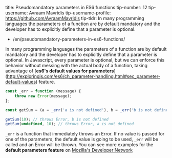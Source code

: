 title: Pseudomandatory parameters in ES6 functions
tip-number: 12
tip-username: Avraam Mavridis
tip-username-profile: https://github.com/AvraamMavridis
tip-tldr: In many programming languages the parameters of a function are by default mandatory and the developer has to explicitly define that a parameter is optional.

-   /en/pseudomandatory-parameters-in-es6-functions/

In many programming languages the parameters of a function are by default mandatory and the developer has to explicitly define that a parameter is optional. In Javascript, every parameter is optional, but we can enforce this behavior without messing with the actual body of a function, taking advantage of [**es6's default values for parameters**] (http://exploringjs.com/es6/ch_parameter-handling.html#sec_parameter-default-values) feature.

```js
const _err = function (message) {
    throw new Error(message);
};

const getSum = (a = _err('a is not defined'), b = _err('b is not defined')) => a + b;

getSum(10); // throws Error, b is not defined
getSum(undefined, 10); // throws Error, a is not defined
```

`_err` is a function that immediately throws an Error. If no value is passed for one of the parameters, the default value is going to be used, `_err` will be called and an Error will be thrown. You can see more examples for the **default parameters feature** on [Mozilla's Developer Network ](https://developer.mozilla.org/en/docs/Web/JavaScript/Reference/Functions/default_parameters)
